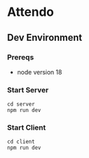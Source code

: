 # Attendo

## Dev Environment

### Prereqs

- node version 18

### Start Server

```
cd server
npm run dev
```

### Start Client

```
cd client
npm run dev
```

